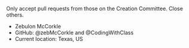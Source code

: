 Only accept pull requests from those on the Creation Committee. Close others.

 - Zebulon McCorkle
  - GitHub: @zebMcCorkle and @CodingWithClass
  - Current location: Texas, US

